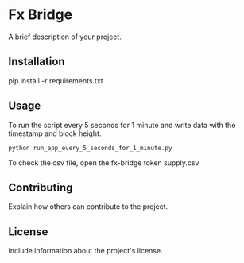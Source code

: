 # Fx Bridge

A brief description of your project.

## Installation

pip install -r requirements.txt

## Usage

To run the script every 5 seconds for 1 minute and write data with the timestamp and block height.

`python run_app_every_5_seconds_for_1_minute.py`

To check the csv file, open the fx-bridge token supply.csv

## Contributing

Explain how others can contribute to the project.

## License

Include information about the project's license.